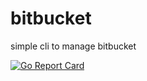 # bitbucket
simple cli to manage bitbucket

[![Go Report Card](https://goreportcard.com/badge/github.com/naxmefy/bitbucket)](https://goreportcard.com/report/github.com/naxmefy/bitbucket)